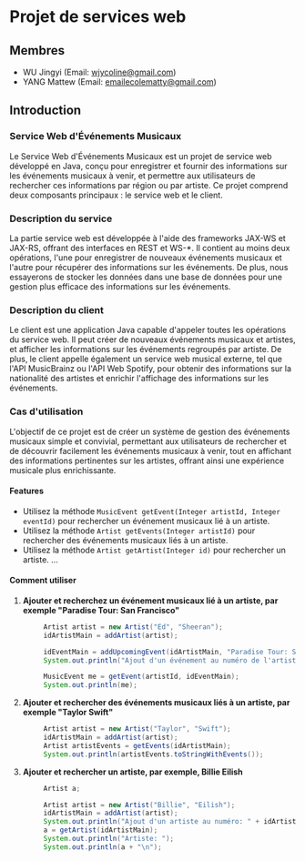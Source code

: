 # Projet de services web

## Membres

- WU Jingyi (Email: wjycoline@gmail.com)
- YANG Mattew (Email: emailecolematty@gmail.com)

## Introduction

### Service Web d'Événements Musicaux

Le Service Web d'Événements Musicaux est un projet de service web développé en Java, conçu pour enregistrer et fournir des informations sur les événements musicaux à venir, et permettre aux utilisateurs de rechercher ces informations par région ou par artiste. Ce projet comprend deux composants principaux : le service web et le client.

### Description du service
La partie service web est développée à l'aide des frameworks JAX-WS et JAX-RS, offrant des interfaces en REST et WS-*. Il contient au moins deux opérations, l'une pour enregistrer de nouveaux événements musicaux et l'autre pour récupérer des informations sur les événements. De plus, nous essayerons de stocker les données dans une base de données pour une gestion plus efficace des informations sur les événements.

### Description du client
Le client est une application Java capable d'appeler toutes les opérations du service web. Il peut créer de nouveaux événements musicaux et artistes, et afficher les informations sur les événements regroupés par artiste. De plus, le client appelle également un service web musical externe, tel que l'API MusicBrainz ou l'API Web Spotify, pour obtenir des informations sur la nationalité des artistes et enrichir l'affichage des informations sur les événements.

### Cas d'utilisation
L'objectif de ce projet est de créer un système de gestion des événements musicaux simple et convivial, permettant aux utilisateurs de rechercher et de découvrir facilement les événements musicaux à venir, tout en affichant des informations pertinentes sur les artistes, offrant ainsi une expérience musicale plus enrichissante.

#### Features

- Utilisez la méthode `MusicEvent getEvent(Integer artistId, Integer eventId)` pour rechercher un événement musicaux lié à un artiste.
- Utilisez la méthode `Artist getEvents(Integer artistId)` pour rechercher des événements musicaux liés à un artiste.
- Utilisez la méthode `Artist getArtist(Integer id)` pour rechercher un artiste.
...

#### Comment utiliser

1. **Ajouter et recherchez un événement musicaux lié à un artiste, par exemple "Paradise Tour: San Francisco"**

   ```java
		Artist artist = new Artist("Ed", "Sheeran");
		idArtistMain = addArtist(artist);
   
		idEventMain = addUpcomingEvent(idArtistMain, "Paradise Tour: San Francisco", "");
		System.out.println("Ajout d'un événement au numéro de l'artiste " + artistId + " à " + idEventMain);

		MusicEvent me = getEvent(artistId, idEventMain);
		System.out.println(me);

2. **Ajouter et rechercher des événements musicaux liés à un artiste, par exemple "Taylor Swift"**

   ```java
		Artist artist = new Artist("Taylor", "Swift");
		idArtistMain = addArtist(artist);
		Artist artistEvents = getEvents(idArtistMain);
		System.out.println(artistEvents.toStringWithEvents());
   
3. **Ajouter et rechercher un artiste, par exemple, Billie Eilish**

   ```java
		Artist a;

		Artist artist = new Artist("Billie", "Eilish");
		idArtistMain = addArtist(artist);
		System.out.println("Ajout d'un artiste au numéro: " + idArtistMain);
		a = getArtist(idArtistMain);
		System.out.println("Artiste: ");
		System.out.println(a + "\n");


